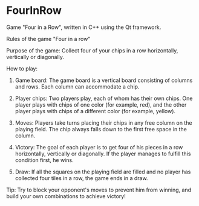 # FourInRow
Game "Four in a Row", written in C++ using the Qt framework.

Rules of the game "Four in a row"

Purpose of the game: Collect four of your chips in a row horizontally, vertically or diagonally.

How to play:

1. Game board: The game board is a vertical board consisting of columns and rows. Each column can accommodate a chip.

2. Player chips: Two players play, each of whom has their own chips. One player plays with chips of one color (for example, red), and the other player plays with chips of a different color (for example, yellow).

3. Moves: Players take turns placing their chips in any free column on the playing field. The chip always falls down to the first free space in the column.

4. Victory: The goal of each player is to get four of his pieces in a row horizontally, vertically or diagonally. If the player manages to fulfill this condition first, he wins.

5. Draw: If all the squares on the playing field are filled and no player has collected four tiles in a row, the game ends in a draw.

Tip: Try to block your opponent's moves to prevent him from winning, and build your own combinations to achieve victory!
